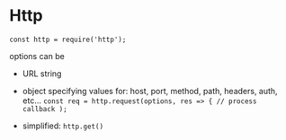 # Http

`const http = require('http');`


options can be 
- URL string
- object specifying values for: host, port, method, path, headers, auth, etc...
`const req = http.request(options, res => {
    // process callback
);`

- simplified: `http.get()`